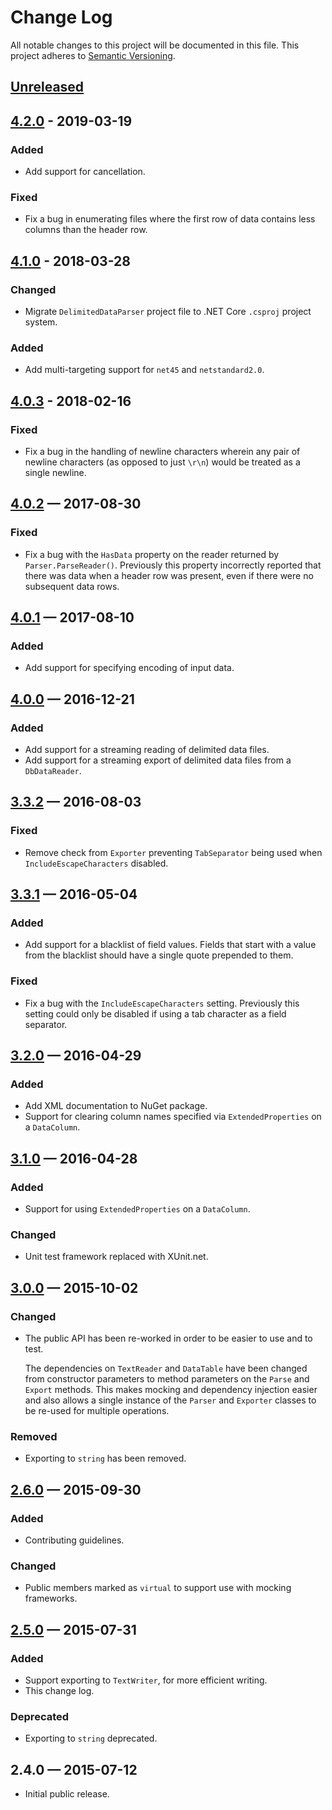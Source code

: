 # Change Log
	
All notable changes to this project will be documented in this file.
This project adheres to [Semantic Versioning](http://semver.org/).

## [Unreleased][unreleased]

## [4.2.0] - 2019-03-19

### Added

- Add support for cancellation.

### Fixed

- Fix a bug in enumerating files where the first row of data contains less
  columns than the header row.

## [4.1.0] - 2018-03-28

### Changed

- Migrate `DelimitedDataParser` project file to .NET Core `.csproj` project system.

### Added

- Add multi-targeting support for `net45` and `netstandard2.0`.

## [4.0.3] - 2018-02-16

### Fixed

- Fix a bug in the handling of newline characters wherein any pair of newline characters
  (as opposed to just `\r\n`) would be treated as a single newline.

## [4.0.2] — 2017-08-30

### Fixed

- Fix a bug with the `HasData` property on the reader returned by
  `Parser.ParseReader()`. Previously this property incorrectly reported that
  there was data when a header row was present, even if there were no
  subsequent data rows.

## [4.0.1] — 2017-08-10

### Added

- Add support for specifying encoding of input data.

## [4.0.0] — 2016-12-21

### Added

- Add support for a streaming reading of delimited data files.
- Add support for a streaming export of delimited data files from a `DbDataReader`.

## [3.3.2] — 2016-08-03

### Fixed

- Remove check from `Exporter` preventing `TabSeparator` being used when
  `IncludeEscapeCharacters` disabled.

## [3.3.1] — 2016-05-04

### Added

- Add support for a blacklist of field values. Fields that start with a value
  from the blacklist should have a single quote prepended to them.

### Fixed

- Fix a bug with the `IncludeEscapeCharacters` setting. Previously this setting
  could only be disabled if using a tab character as a field separator.

## [3.2.0] — 2016-04-29

### Added

- Add XML documentation to NuGet package.
- Support for clearing column names specified via `ExtendedProperties` on a
  `DataColumn`.

## [3.1.0] — 2016-04-28

### Added

- Support for using `ExtendedProperties` on a `DataColumn`.

### Changed

- Unit test framework replaced with XUnit.net.

## [3.0.0] — 2015-10-02

### Changed

- The public API has been re-worked in order to be easier to use and to test.

  The dependencies on `TextReader` and `DataTable` have been changed from
  constructor parameters to method parameters on the `Parse` and `Export`
  methods. This makes mocking and dependency injection easier and also allows
  a single instance of the `Parser` and `Exporter` classes to be re-used for
  multiple operations.

### Removed

- Exporting to `string` has been removed.

## [2.6.0] — 2015-09-30

### Added

- Contributing guidelines.

### Changed
	
- Public members marked as `virtual` to support use with mocking frameworks.

## [2.5.0] — 2015-07-31
	
### Added

- Support exporting to `TextWriter`, for more efficient writing.
- This change log.
	
### Deprecated
	
- Exporting to `string` deprecated.
	
## 2.4.0 — 2015-07-12

- Initial public release.

[unreleased]: https://github.com/EnableSoftware/DelimitedDataParser/compare/v4.2.0...HEAD
[4.2.0]: https://github.com/EnableSoftware/DelimitedDataParser/compare/v4.1.0...v4.2.0
[4.1.0]: https://github.com/EnableSoftware/DelimitedDataParser/compare/v4.0.3...v4.1.0
[4.0.3]: https://github.com/EnableSoftware/DelimitedDataParser/compare/v4.0.2...v4.0.3
[4.0.2]: https://github.com/EnableSoftware/DelimitedDataParser/compare/v4.0.1...v4.0.2
[4.0.1]: https://github.com/EnableSoftware/DelimitedDataParser/compare/v4.0.0...v4.0.1
[4.0.0]: https://github.com/EnableSoftware/DelimitedDataParser/compare/v3.3.2...v4.0.0
[3.3.2]: https://github.com/EnableSoftware/DelimitedDataParser/compare/v3.3.1...v3.3.2
[3.3.1]: https://github.com/EnableSoftware/DelimitedDataParser/compare/v3.2.0...v3.3.1
[3.2.0]: https://github.com/EnableSoftware/DelimitedDataParser/compare/v3.1.0...v3.2.0
[3.1.0]: https://github.com/EnableSoftware/DelimitedDataParser/compare/v3.0.0...v3.1.0
[3.0.0]: https://github.com/EnableSoftware/DelimitedDataParser/compare/v2.6.0...v3.0.0
[2.6.0]: https://github.com/EnableSoftware/DelimitedDataParser/compare/v2.5.0...v2.6.0
[2.5.0]: https://github.com/EnableSoftware/DelimitedDataParser/compare/v2.4.0...v2.5.0
